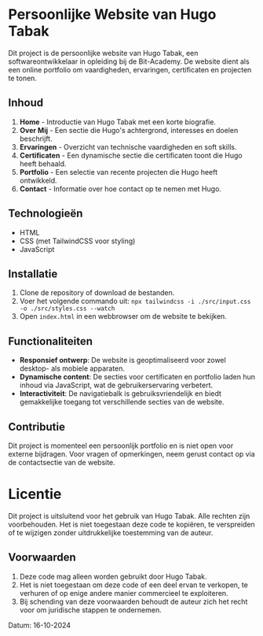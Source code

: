 # Persoonlijke Website van Hugo Tabak

Dit project is de persoonlijke website van Hugo Tabak, een softwareontwikkelaar in opleiding bij de Bit-Academy. De website dient als een online portfolio om vaardigheden, ervaringen, certificaten en projecten te tonen. 

## Inhoud

1. **Home** - Introductie van Hugo Tabak met een korte biografie.
2. **Over Mij** - Een sectie die Hugo's achtergrond, interesses en doelen beschrijft.
3. **Ervaringen** - Overzicht van technische vaardigheden en soft skills.
4. **Certificaten** - Een dynamische sectie die certificaten toont die Hugo heeft behaald.
5. **Portfolio** - Een selectie van recente projecten die Hugo heeft ontwikkeld.
6. **Contact** - Informatie over hoe contact op te nemen met Hugo.

## Technologieën

- HTML
- CSS (met TailwindCSS voor styling)
- JavaScript

## Installatie

1. Clone de repository of download de bestanden.
2. Voer het volgende commando uit: `npx tailwindcss -i ./src/input.css -o ./src/styles.css --watch`
2. Open `index.html` in een webbrowser om de website te bekijken.

## Functionaliteiten

- **Responsief ontwerp**: De website is geoptimaliseerd voor zowel desktop- als mobiele apparaten.
- **Dynamische content**: De secties voor certificaten en portfolio laden hun inhoud via JavaScript, wat de gebruikerservaring verbetert.
- **Interactiviteit**: De navigatiebalk is gebruiksvriendelijk en biedt gemakkelijke toegang tot verschillende secties van de website.

## Contributie

Dit project is momenteel een persoonlijk portfolio en is niet open voor externe bijdragen. Voor vragen of opmerkingen, neem gerust contact op via de contactsectie van de website.

# Licentie

Dit project is uitsluitend voor het gebruik van Hugo Tabak. Alle rechten zijn voorbehouden. Het is niet toegestaan deze code te kopiëren, te verspreiden of te wijzigen zonder uitdrukkelijke toestemming van de auteur.

## Voorwaarden

1. Deze code mag alleen worden gebruikt door Hugo Tabak.
2. Het is niet toegestaan om deze code of een deel ervan te verkopen, te verhuren of op enige andere manier commercieel te exploiteren.
3. Bij schending van deze voorwaarden behoudt de auteur zich het recht voor om juridische stappen te ondernemen.

Datum: 16-10-2024

